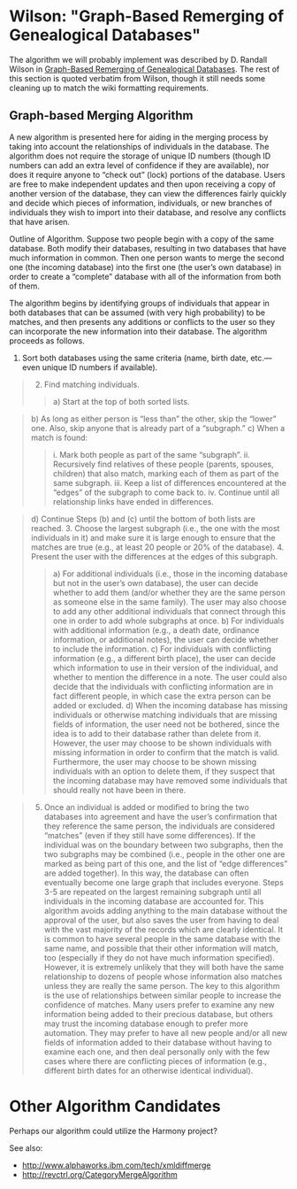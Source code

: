 # Wilson: "Graph-Based Remerging of Genealogical Databases" #
The algorithm we will probably implement was described by D. Randall Wilson in [Graph-Based Remerging of Genealogical Databases](http://www.fht.byu.edu/prev_workshops/workshop01/final/Wilson.pdf). The rest of this section is quoted verbatim from Wilson, though it still needs some cleaning up to match the wiki formatting requirements.

## Graph-based Merging Algorithm ##
A new algorithm is presented here for aiding in the merging process by taking into account the relationships of individuals in the database. The algorithm does not require the storage of unique ID numbers (though ID numbers can add an extra level of confidence if they are available), nor does it require anyone to “check out” (lock) portions of the database. Users are free to make independent updates and then upon receiving a copy of another version of the database, they can view the differences fairly quickly and decide which pieces of information, individuals, or new branches of individuals they wish to import into their database, and resolve any conflicts that have arisen.

Outline of Algorithm. Suppose two people begin with a copy of the same database. Both modify their databases, resulting in two databases that have much information in common. Then one person wants to merge the second one (the incoming database) into the first one (the user’s own database) in order to create a “complete” database with all of the information from both of them.

The algorithm begins by identifying groups of individuals that appear in both databases that can be assumed (with very high probability) to be matches, and then presents any additions or conflicts to the user so they can incorporate the new information into their database. The algorithm proceeds as follows.
  1. Sort both databases using the same criteria (name, birth date, etc.—even unique ID numbers if available).
> 2. Find matching individuals.
> > a) Start at the top of both sorted lists.


> b) As long as either person is “less than” the other, skip the “lower” one. Also, skip anyone that is already part of a “subgraph.”
> c) When a match is found:
> > i. Mark both people as part of the same “subgraph”.
> > ii. Recursively find relatives of these people (parents, spouses, children) that also match, marking each of them as part of the same subgraph.
> > iii. Keep a list of differences encountered at the “edges” of the subgraph to come back to.
> > iv. Continue until all relationship links have ended in differences.

> d) Continue Steps (b) and (c) until the bottom of both lists are reached.
> 3. Choose the largest subgraph (i.e., the one with the most individuals in it) and make sure it is large enough to ensure that the matches are true (e.g., at least 20 people or 20% of the database).
> 4. Present the user with the differences at the edges of this subgraph.
> > a) For additional individuals (i.e., those in the incoming database but not in the user’s own database), the user can decide whether to add them (and/or whether they are the same person as someone else in the same family). The user may also choose to add any other additional individuals that connect through this one in order to add whole subgraphs at once.
> > b) For individuals with additional information (e.g., a death date, ordinance information, or additional notes), the user can decide whether to include the information.
> > c) For individuals with conflicting information (e.g., a different birth place), the user can decide which information to use in their version of the individual, and whether to mention the difference in a note. The user could also decide that the individuals with conflicting information are in fact different people, in which case the extra person can be added or excluded.
> > d) When the incoming database has missing individuals or otherwise matching individuals that are missing fields of information, the user need not be bothered, since the idea is to add to their database rather than delete from it. However, the user may choose to be shown individuals with missing information in order to confirm that the match is valid. Furthermore, the user may choose to be shown missing individuals with an option to delete them, if they suspect that the incoming database may have removed some individuals that should really not have been in there.

> 5. Once an individual is added or modified to bring the two databases into agreement and have the user’s confirmation that they reference the same person, the individuals are considered “matches” (even if they still have some differences). If the individual was on the boundary between two subgraphs, then the two subgraphs may be combined (i.e., people in the other one are marked as being part of this one, and the list of “edge differences” are added together). In this way, the database can often eventually become one large graph that includes everyone. Steps 3-5 are repeated on the largest remaining subgraph until all individuals in the incoming database are accounted for.
> This algorithm avoids adding anything to the main database without the approval of the user, but also saves the user from having to deal with the vast majority of the records which are clearly identical. It is common to have several people in the same database with the same name, and possible that their other information will match, too (especially if they do not have much information specified). However, it is extremely unlikely that they will both have the same relationship to dozens of people whose information also matches unless they are really the same person. The key to this algorithm is the use of relationships between similar people to increase the confidence of matches.
> Many users prefer to examine any new information being added to their precious database, but others may trust the incoming database enough to prefer more automation. They may prefer to have all new people and/or all new fields of information added to their database without having to examine each one, and then deal personally only with the few cases where there are conflicting pieces of information (e.g., different birth dates for an otherwise identical individual).

# Other Algorithm Candidates #
Perhaps our algorithm could utilize the Harmony project?

See also:
  * http://www.alphaworks.ibm.com/tech/xmldiffmerge
  * http://revctrl.org/CategoryMergeAlgorithm
